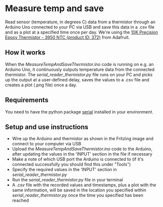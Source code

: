 # Measure temp and save
Read sensor (temperature, in degrees C) data from a thermistor through an Arduino Uno connected to your PC via USB and save this data in a .csv file and as a plot at a specified time once per day.
We're using the [10K Precision Epoxy Thermistor - 3950 NTC (product ID: 372)](https://www.adafruit.com/product/372) from Adafruit.

## How it works
When the *MeasureTempAndSaveThermistor.ino* code is running on e.g. an Arduino Uno, it continuously outputs temperature data from the connected thermistor. The *serial_reader_thermistor.py* file runs on your PC and picks up the output at a user-defined delay, saves the values to a .csv file and creates a plot (.png file) once a day.

## Requirements
You need to have the python package [serial](https://pythonhosted.org/pyserial/) installed in your environment.

## Setup and use instructions
- Wire up the Arduino and thermistor as shown in the Fritzing image and connect to your computer via USB
- Upload the *MeasureTempAndSaveThermistor.ino* code to the Arduino, after updating the values in the 'INPUT' section in the file if necessary
- Make a note of which USB port the Arduino is connected to (if it's connected successfully you should find this under "Tools")
- Specify the required values in the 'INPUT' section in *serial_reader_thermistor.py*
- Run the *serial_reader_thermistor.py* file in your terminal
- A .csv file with the recorded values and timestamps, plus a plot with the same information, will be saved in the location you specified within *serial_reader_thermistor.py* once the time you specified has been reached
